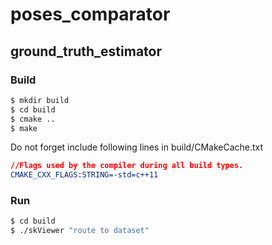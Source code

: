 # poses_comparator

## ground_truth_estimator

### Build

```bash
$ mkdir build
$ cd build 
$ cmake ..
$ make
```

Do not forget include following lines in build/CMakeCache.txt

```cmake
//Flags used by the compiler during all build types.
CMAKE_CXX_FLAGS:STRING=-std=c++11
```

### Run

```bash
$ cd build
$ ./skViewer "route to dataset"
```





